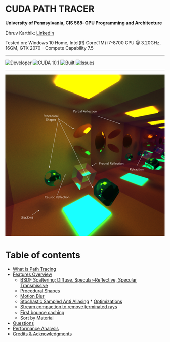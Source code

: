 
CUDA PATH TRACER
==================================================================

**University of Pennsylvania, CIS 565: GPU Programming and Architecture**

Dhruv Karthik: [LinkedIn](https://www.linkedin.com/in/dhruv_karthik/)

Tested on: Windows 10 Home, Intel(R) Core(TM) i7-8700 CPU @ 3.20GHz, 16GM, GTX 2070 - Compute Capability 7.5
____________________________________________________________________________________
![Developer](https://img.shields.io/badge/Developer-Dhruv-0f97ff.svg?style=flat) ![CUDA 10.1](https://img.shields.io/badge/CUDA-10.1-yellow.svg) ![Built](https://img.shields.io/appveyor/ci/gruntjs/grunt.svg) ![Issues](https://img.shields.io/badge/issues-none-green.svg)
____________________________________________________________________________________
<p align="center">
  <img  src="img/frontpage.png">
</p>

Table of contents
=================
   * [What is Path Tracing](#installation)
   * [Features Overview](#usage)
      * [BSDF Scattering: Diffuse, Specular-Reflective, Specular Transmissive](#stdin)
      * [Procedural Shapes](#local-files)
      * [Motion Blur](#remote-files)
      * [Stochastic Sampled Anti Aliasing](#multiple-files)
    * [Optimizations ](#combo)
      * [Stream compaction to remove terminated rays](#auto-insert-and-update-toc)
      * [First bounce caching](#github-token)
      * [Sort by Material](#github-token)
   * [Questions](#tests)
   * [Performance Analysis](#dependency)
   * [Credits & Acknowledgments](#dependency)

